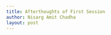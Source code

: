 ```yaml
---
title: Afterthoughts of First Session
author: Nisarg Amit Chadha
layout: post 
---
```


<!--more-->


